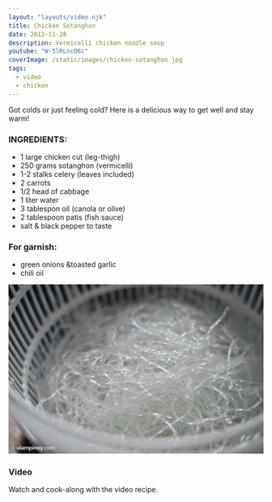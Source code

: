 ```yaml
---
layout: "layouts/video.njk"
title: Chicken Sotanghon
date: 2012-11-28
description: Vermicelli chicken noodle soup
youtube: "W-5lRLncO6c"
coverImage: /static/images/chicken-sotanghon.jpg
tags:
  - video
  - chicken
---
```


Got colds or just feeling cold? Here is a delicious way to get well and stay warm!

### INGREDIENTS:
* 1 large chicken cut (leg-thigh)
* 250 grams sotanghon (vermicelli)
* 1-2 stalks celery (leaves included)
* 2 carrots
* 1/2 head of cabbage
* 1 liter water
* 3 tablespon oil (canola or olive)
* 2 tablespoon patis (fish sauce)
* salt & black pepper to taste

### For garnish:
* green onions &toasted garlic
* chili oil

![Also known as glass noodles](/static/images/vermecelli-noodles.jpg)

### Video
Watch and cook-along with the video recipe.



